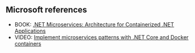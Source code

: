 ## Microsoft references

* BOOK: [.NET Microservices: Architecture for Containerized .NET Applications](https://docs.microsoft.com/en-us/dotnet/architecture/microservices/)
* VIDEO: [Implement microservices patterns with .NET Core and Docker containers](https://www.youtube.com/watch?time_continue=109&v=1vK3TXXZ3zI&feature=emb_logo)

